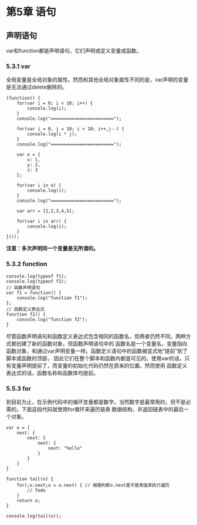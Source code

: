 # 第5章 语句

## 声明语句

var和function都是声明语句，它们声明或定义变量或函数。

### 5.3.1 var

全局变量是全局对象的属性。然而和其他全局对象属性不同的是，var声明的变量是无法通过delete删除的。

    (function() {
        for(var i = 0; i < 10; i++) {
            console.log(i);
        }
        console.log("========================");

        for(var i = 0, j = 10; i < 10; i++,j--) {
            console.log(i * j);
        }
        console.log("========================");

        var o = {
            x: 1,
            y: 2,
            z: 3
        };

        for(var i in o) {
            console.log(i);
        }
        console.log("========================");

        var arr = [1,2,3,4,5];

        for(var i in arr) {
            console.log(i);
        }
    }());

<b>注意：多次声明同一个变量是无所谓的。</b>

### 5.3.2 function

    console.log(typeof f1);
    console.log(typeof f2);
    // 函数声明语句
    var f1 = function() {
        console.log("function f1");
    };
    // 函数定义表达式
    function f2() {
        console.log("function f2");
    }

尽管函数声明语句和函数定义表达式包含相同的函数名，但两者仍然不同。两种方式都创建了新的函数对象，但函数声明语句中的
函数名是一个变量名，变量指向函数对象，和通过var声明变量一样。函数定义语句中的函数被显式地“提前”到了脚本或函数的顶部，
因此它们在整个脚本和函数内都是可见的。使用var的话，只有变量声明提前了，而变量的初始化代码仍然在原来的位置。然而使用
函数定义表达式的话，函数名称和函数体均提前。

### 5.5.3 for

到目前为止，在示例代码中的循环变量都是数字。当然数字是最常用的，但不是必需的。下面这段代码就使用for循环来遍历链表
数据结构，并返回链表中的最后一个对象。

    var o = {
        next: {
            next: {
                next: {
                    next: "hello"
                }
            }
        }
    }

    function tail(o) {
        for(;o.next;o = o.next) { // 根据判断o.next是不是真值来执行遍历
            // Todo
        }
        return o;
    }

    console.log(tail(o));
















